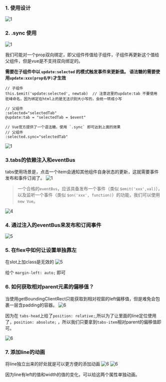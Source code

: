 ### 1. 使用设计
![1](./1tabs组件使用设计.png)


### 2. .sync 使用
![1](./2.sync的使用.png)

我们可能对一个prop双向绑定，即父组件传值给子组件，子组件再更新这个值给父组件，但是vue是不支持双向绑定的。

**需要在子组件中以 `update:selected` 的模式触发事件来更新值。 语法糖的需要使用`update:xxx(prop名字)`才生效**

```
// 子组件
this.$emit('update:selected', newtab)  // 注意这里的update:tab 不要使用 驼峰命名，因为绑定在html上的是无法识别大小写的，会统一转成小写

// 父组件
:selected="selectedTab"
@update:tab = "selectedTab = $event"

// Vue官方提供了一个语法糖，使用 `.sync` 即可达到上面的效果
// 父组件
:selected.sync="selectedTab"
```

![1](./2.sync的使用2.png)


### 3.tabs的依赖注入和eventBus
tabs使用场景是，点击一个item会通知其他组件自身状态的更新，这就需要事件发布和事件订阅了。
![1](./3.eventBus.png)

> 一个合格的`eventBus`，应该具备发布一个事件（类似 `$emit('xxx',val)`），以及监听一个事件（类似 `$on('xxx', function)`）的功能，我们可以使用 `new Vue`。

![4](./4.父组件注入eventBus.png)



### 4. 通过注入的eventBus来发布和订阅事件
![5](./5.组件通过eventBus发布订阅事件.png)


### 5. 在flex中如何让设置单独靠左
在slot上加class是无效的
![5](./6.在slot上加class是无效的.png)

给个 `margin-left: auto;` 即可

### 6. 如何获取相对parent元素的偏移值？
当使用getBoundingClientRect只能获取到相对视窗的left偏移值，但是难免会包裹一层含padding的容器。
![6](./7.关于getBoundingClientRect的坑.png)

因为在 `tabs-head`上给了`position: relative;`,所以为了让里面的line定位使用了，`position: absolute;` ，所以我们只要拿到`tabs-item`相对parent的偏移值即可。

![6](./7.关于getBoundingClientRect的坑2.png)

### 7. 添加line的动画
将line独立出来的好处就是可以更方便的添加动画
![6](./8.添加line的动画2.png)
![6](./8.添加line的动画.png)

因为line有left的值和width的值的变化，可以给这两个属性单独动画。